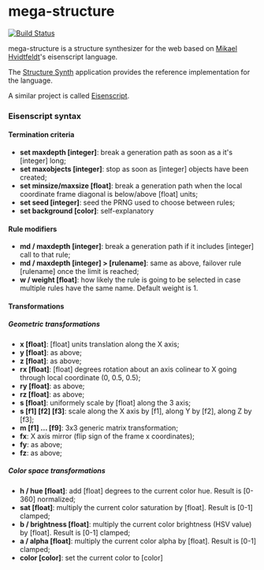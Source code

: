 # mega-structure

[![Build Status](https://travis-ci.org/ssrb/mega-structure.png)](https://travis-ci.org/ssrb/mega-structure)

mega-structure is a structure synthesizer for the web based on [Mikael Hvidtfeldt](http://hvidtfeldts.net)'s eisenscript language.

The [Structure Synth](http://structuresynth.sourceforge.net) application provides the reference implementation for the language.

A similar project is called [Eisenscript](https://github.com/after12am/eisenscript).

### Eisenscript syntax

#### Termination criteria

* **set maxdepth [integer]**: break a generation path as soon as a it's [integer] long;
* **set maxobjects [integer]**: stop as soon as [integer] objects have been created;
* **set minsize/maxsize [float]**: break a generation path when the local coordinate frame diagonal is below/above [float] units;
* **set seed [integer]**: seed the PRNG used to choose between rules;
* **set background [color]**: self-explanatory

#### Rule modifiers

* **md / maxdepth [integer]**: break a generation path if it includes [integer] call to that rule;
* **md / maxdepth [integer] > [rulename]**: same as above, failover rule [rulename] once the limit is reached;
* **w / weight [float]**: how likely the rule is going to be selected in case multiple rules have the same name. Default weight is 1.

#### Transformations

##### Geometric transformations

* **x [float]**: [float] units translation along the X axis;
* **y [float]**: as above;
* **z [float]**: as above;
* **rx [float]**: [float] degrees rotation about an axis colinear to X going through local coordinate (0, 0.5, 0.5);
* **ry [float]**: as above;
* **rz [float]**: as above;
* **s [float]**: uniformely scale by [float] along the 3 axis;
* **s [f1] [f2] [f3]**: scale along the X axis by [f1], along Y by [f2], along Z by [f3];
* **m [f1] ... [f9]**: 3x3 generic matrix transformation;
* **fx**: X axis mirror (flip sign of the frame x coordinates);
* **fy**: as above;
* **fz**: as above;

##### Color space transformations

* **h / hue [float]**: add [float] degrees to the current color hue. Result is [0-360] normalized;
* **sat [float]**: multiply the current color saturation by [float]. Result is [0-1] clamped;
* **b / brightness [float]**: multiply the current color brightness (HSV value) by [float]. Result is [0-1] clamped;
* **a / alpha [float]**: multiply the current color alpha by [float]. Result is [0-1] clamped;
* **color [color]**: set the current color to [color]

